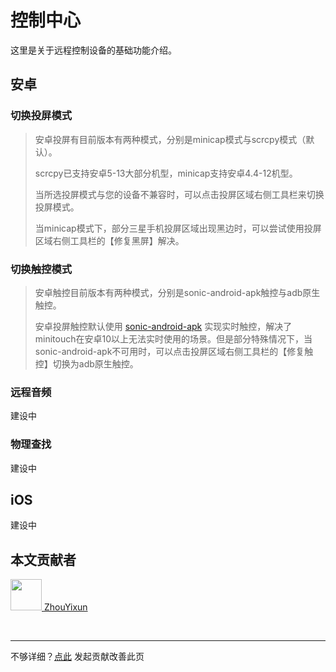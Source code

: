 # 控制中心

这里是关于远程控制设备的基础功能介绍。

## 安卓

### 切换投屏模式
> 安卓投屏有目前版本有两种模式，分别是minicap模式与scrcpy模式（默认）。
> 
> scrcpy已支持安卓5-13大部分机型，minicap支持安卓4.4-12机型。
> 
> 当所选投屏模式与您的设备不兼容时，可以点击投屏区域右侧工具栏来切换投屏模式。
> 
> 当minicap模式下，部分三星手机投屏区域出现黑边时，可以尝试使用投屏区域右侧工具栏的【修复黑屏】解决。

### 切换触控模式

> 安卓触控目前版本有两种模式，分别是sonic-android-apk触控与adb原生触控。
> 
> 安卓投屏触控默认使用 [sonic-android-apk](https://sonic-cloud.gitee.io/#/SAA) 实现实时触控，解决了minitouch在安卓10以上无法实时使用的场景。但是部分特殊情况下，当sonic-android-apk不可用时，可以点击投屏区域右侧工具栏的【修复触控】切换为adb原生触控。

### 远程音频
建设中

### 物理查找
建设中

## iOS
建设中


## 本文贡献者
<div class="cont">
<a href="https://github.com/ZhouYixun" target="_blank">
<img src="https://avatars.githubusercontent.com/u/56339314?v=4" width="50"/>
<span>ZhouYixun</span>
</a>
</div>


&nbsp;
&nbsp;
***
不够详细？[点此](https://github.com/SonicCloudOrg/sonic-offical-website/edit/main/src/markdown/doc/doc-control.md) 发起贡献改善此页

